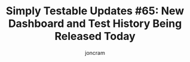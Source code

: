 ---
title: "Simply Testable Updates #65: New Dashboard and Test History Being Released Today"
author: joncram
newsletter:
    issue_number: 65th
    url: https://us5.campaign-archive2.com/?u=ac75e33d993d2b502e333ddd0&id=0c54694688
    highlights:
        - new test dashboard ready to go live
        - new test history page performance improvements
    closing_sentence: Expect the next newsletter a week from now on November 20.
---